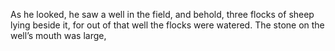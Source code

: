 As he looked, he saw a well in the field, and behold, three flocks of sheep lying beside it, for out of that well the flocks were watered. The stone on the well’s mouth was large,
